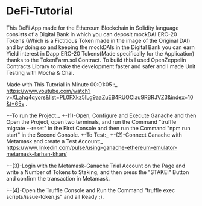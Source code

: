# DeFi-Tutorial
This DeFi App made for the Ethereum Blockchain in Solidity language consists of a Digital Bank in which you can deposit mockDAI ERC-20 Tokens (Which is a Fictitious Token made in the image of the Original DAI) and by doing so and keeping the mockDAIs in the Digital Bank you can earn Yield interest in Dapp ERC-20 Tokens(Made specifically for the Application) thanks to the TokenFarm.sol Contract.
To build this I used OpenZeppelin Contracts Library to make the development faster and safer and I made Unit Testing with Mocha & Chai. 

Made with This Tutorial in Minute 00:01:05 :_ https://www.youtube.com/watch?v=XLahq4qyors&list=PL0FXkz5ILg9aaZuEB4RUOClau9RBRJVZ3&index=10&t=65s .

+-To run the Project:_
+-(1)-Open, Configure and Execute Ganache and then Open the Project, open two terminals, and run the Command "truffle migrate --reset" in the First Console and then run the Command "npm run start" in the Second Console.
+-To Test:_
+-(2)-Connect Ganache with Metamask and create a Test Account:_ 
https://www.linkedin.com/pulse/using-ganache-ethereum-emulator-metamask-farhan-khan/

+-(3)-Login with the Metamask-Ganache Trial Account on the Page and write a Number of Tokens to Staking, and then press the "STAKE!" Button and confirm the transaction in Metamask.

+-(4)-Open the Truffle Console and Run the Command "truffle exec scripts/issue-token.js" and all Ready ;).
